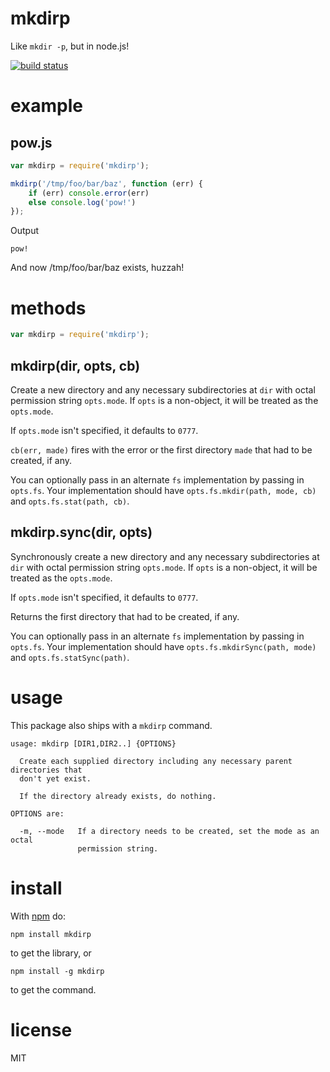 # mkdirp

Like `mkdir -p`, but in node.js!

[![build status](https://secure.travis-ci.org/substack/node-mkdirp.png)](http://travis-ci.org/substack/node-mkdirp)

# example

## pow.js

```js
var mkdirp = require('mkdirp');

mkdirp('/tmp/foo/bar/baz', function (err) {
    if (err) console.error(err)
    else console.log('pow!')
});
```

Output

```
pow!
```

And now /tmp/foo/bar/baz exists, huzzah!

# methods

```js
var mkdirp = require('mkdirp');
```

## mkdirp(dir, opts, cb)

Create a new directory and any necessary subdirectories at `dir` with octal
permission string `opts.mode`. If `opts` is a non-object, it will be treated as
the `opts.mode`.

If `opts.mode` isn't specified, it defaults to `0777`.

`cb(err, made)` fires with the error or the first directory `made`
that had to be created, if any.

You can optionally pass in an alternate `fs` implementation by passing in
`opts.fs`. Your implementation should have `opts.fs.mkdir(path, mode, cb)` and
`opts.fs.stat(path, cb)`.

## mkdirp.sync(dir, opts)

Synchronously create a new directory and any necessary subdirectories at `dir`
with octal permission string `opts.mode`. If `opts` is a non-object, it will be
treated as the `opts.mode`.

If `opts.mode` isn't specified, it defaults to `0777`.

Returns the first directory that had to be created, if any.

You can optionally pass in an alternate `fs` implementation by passing in
`opts.fs`. Your implementation should have `opts.fs.mkdirSync(path, mode)` and
`opts.fs.statSync(path)`.

# usage

This package also ships with a `mkdirp` command.

```
usage: mkdirp [DIR1,DIR2..] {OPTIONS}

  Create each supplied directory including any necessary parent directories that
  don't yet exist.

  If the directory already exists, do nothing.

OPTIONS are:

  -m, --mode   If a directory needs to be created, set the mode as an octal
               permission string.

```

# install

With [npm](http://npmjs.org) do:

```
npm install mkdirp
```

to get the library, or

```
npm install -g mkdirp
```

to get the command.

# license

MIT
